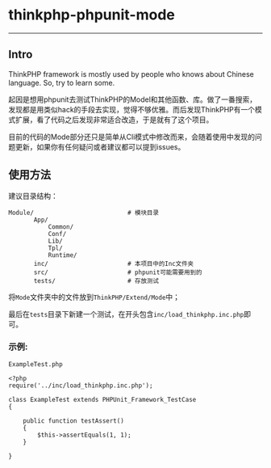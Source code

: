 # thinkphp-phpunit-mode

***

## Intro

ThinkPHP framework is mostly used by people who knows about Chinese language. So, try to learn some.


起因是想用phpunit去测试ThinkPHP的Model和其他函数、库。做了一番搜索，发现都是用类似hack的手段去实现，觉得不够优雅。而后发现ThinkPHP有一个模式扩展，看了代码之后发现非常适合改造，于是就有了这个项目。

目前的代码的Mode部分还只是简单从Cli模式中修改而来，会随着使用中发现的问题更新，如果你有任何疑问或者建议都可以提到issues。



## 使用方法

建议目录结构：


	Module/                          # 模块目录
	   	   App/
		   	   Common/
		       Conf/
		       Lib/
		       Tpl/
	           Runtime/
	       inc/                      # 本项目中的Inc文件夹
	       src/                      # phpunit可能需要用到的
	       tests/                    # 存放测试
	
将`Mode`文件夹中的文件放到`ThinkPHP/Extend/Mode`中；

最后在`tests`目录下新建一个测试，在开头包含`inc/load_thinkphp.inc.php`即可。

### 示例:

`ExampleTest.php`


	<?php
	require('../inc/load_thinkphp.inc.php');
	
	class ExampleTest extends PHPUnit_Framework_TestCase
	{
        
   	    public function testAssert()
        {
            $this->assertEquals(1, 1);
        }
    
	}


